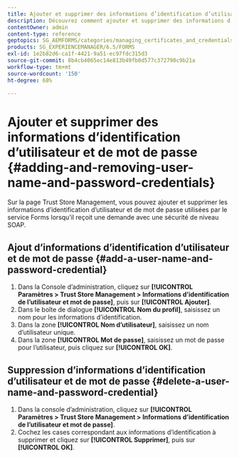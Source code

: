 ```yaml
---
title: Ajouter et supprimer des informations d’identification d’utilisateur et de mot de passe
description: Découvrez comment ajouter et supprimer des informations d’identification d’utilisateur et de mot de passe.
contentOwner: admin
content-type: reference
geptopics: SG_AEMFORMS/categories/managing_certificates_and_credentials
products: SG_EXPERIENCEMANAGER/6.5/FORMS
exl-id: 1e2b82d6-ca1f-4421-9a51-ec97fdc315d3
source-git-commit: 8b4cb4065ec14e813b49fb0d577c372790c9b21a
workflow-type: tm+mt
source-wordcount: '150'
ht-degree: 68%

---
```


# Ajouter et supprimer des informations d’identification d’utilisateur et de mot de passe {#adding-and-removing-user-name-and-password-credentials}

Sur la page Trust Store Management, vous pouvez ajouter et supprimer les informations d’identification d’utilisateur et de mot de passe utilisées par le service Forms lorsqu’il reçoit une demande avec une sécurité de niveau SOAP.

## Ajout d’informations d’identification d’utilisateur et de mot de passe {#add-a-user-name-and-password-credential}

1. Dans la Console d’administration, cliquez sur **[!UICONTROL Paramètres > Trust Store Management > Informations d’identification de l’utilisateur et mot de passe]**, puis sur **[!UICONTROL Ajouter]**.
1. Dans le boîte de dialogue **[!UICONTROL Nom du profil]**, saisissez un nom pour les informations d’identification.
1. Dans la zone **[!UICONTROL Nom d’utilisateur]**, saisissez un nom d’utilisateur unique.
1. Dans la zone **[!UICONTROL Mot de passe]**, saisissez un mot de passe pour l’utilisateur, puis cliquez sur **[!UICONTROL OK]**.

## Suppression d’informations d’identification d’utilisateur et de mot de passe {#delete-a-user-name-and-password-credential}

1. Dans la console d’administration, cliquez sur **[!UICONTROL Paramètres > Trust Store Management > Informations d’identification de l’utilisateur et mot de passe]**.
1. Cochez les cases correspondant aux informations d’identification à supprimer et cliquez sur **[!UICONTROL Supprimer]**, puis sur **[!UICONTROL OK]**.
